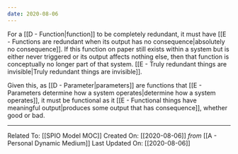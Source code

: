 ```yaml
---
date: 2020-08-06
---
```


For a [[D - Function|function]] to be completely redundant, it must have [[E - Functions are redundant when its output has no consequence|absolutely no consequence]]. If this function on paper still exists within a system but is either never triggered or its output affects nothing else, then that function is conceptually no longer part of that system. [[E - Truly redundant things are invisible|Truly redundant things are invisible]].

Given this, as [[D - Parameter|parameters]] are functions that [[E - Parameters determine how a system operates|determine how a system operates]], it must be functional as it [[E - Functional things have meaningful output|produces some output that has consequence]], whether good or bad. 

---

Related To: [[SPIO Model MOC]]
Created On: [[2020-08-06]] *from* [[A - Personal Dynamic Medium]]
Last Updated On: [[2020-08-06]]